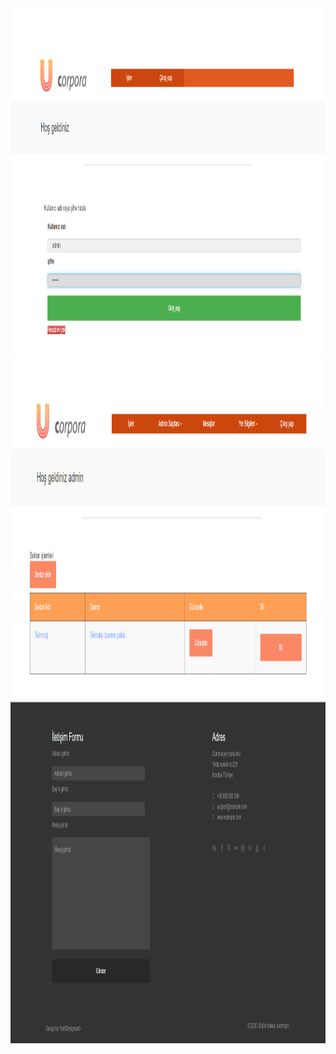 
<img    src="https://github.com/mertakkara/KariyerApp/blob/master/1.png" width="550" height="550">
<img    src="https://github.com/mertakkara/KariyerApp/blob/master/2.png" width="550" height="550">
<img    src="https://github.com/mertakkara/KariyerApp/blob/master/3.png" width="550" height="550">
